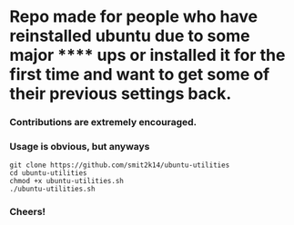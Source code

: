 # Repo made for people who have reinstalled ubuntu due to some major **** ups or installed it for the first time and want to get some of their previous settings back.


### Contributions are extremely encouraged. 

### Usage is obvious, but anyways

```
git clone https://github.com/smit2k14/ubuntu-utilities
cd ubuntu-utilities
chmod +x ubuntu-utilities.sh
./ubuntu-utilities.sh
```

### Cheers!
